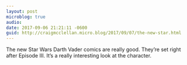 ```yaml
---
layout: post
microblog: true
audio: 
date: 2017-09-06 21:21:11 -0600
guid: http://craigmcclellan.micro.blog/2017/09/07/the-new-star.html
---
```

The new Star Wars Darth Vader comics are really good. They’re set right after Episode III. It’s a really interesting look at the character.
